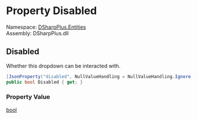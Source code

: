 # Property Disabled

Namespace: [DSharpPlus.Entities](DSharpPlus.Entities.md)  
Assembly: DSharpPlus.dll

## <a id="DSharpPlus_Entities_BaseDiscordSelectComponent_Disabled"></a>Disabled

Whether this dropdown can be interacted with.

```csharp
[JsonProperty("disabled", NullValueHandling = NullValueHandling.Ignore)]
public bool Disabled { get; }
```

### Property Value

[bool](https://learn.microsoft.com/dotnet/api/system.boolean)

